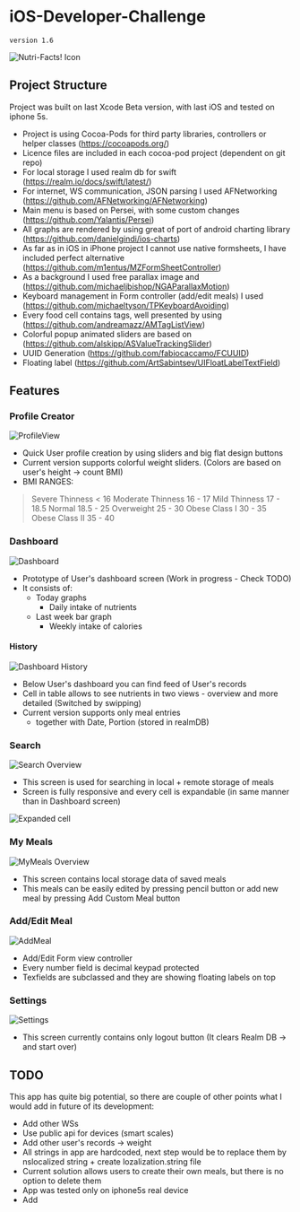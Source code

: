 # iOS-Developer-Challenge

`version 1.6`

![Nutri-Facts! Icon](https://raw.githubusercontent.com/radvansky-tomas/Engineering-Challenge-iOS/master/icon/ios/iTunesArtwork.png "Nutri-Facts!")

## Project Structure

Project was built on last Xcode Beta version, with last iOS and tested on iphone 5s. 

 - Project is using Cocoa-Pods for third party libraries, controllers or helper classes (https://cocoapods.org/)
 - Licence files are included in each cocoa-pod project (dependent on git repo)
 - For local storage I used realm db for swift (https://realm.io/docs/swift/latest/)
 - For internet, WS communication, JSON parsing I used AFNetworking (https://github.com/AFNetworking/AFNetworking)
 - Main menu is based on Persei, with some custom changes (https://github.com/Yalantis/Persei)
 - All graphs are rendered by using great of port of android charting library (https://github.com/danielgindi/ios-charts)
 - As far as in iOS in iPhone project I cannot use native formsheets, I have included perfect alternative (https://github.com/m1entus/MZFormSheetController)
 - As a background I used free parallax image and (https://github.com/michaeljbishop/NGAParallaxMotion)
 - Keyboard management in Form controller (add/edit meals) I used (https://github.com/michaeltyson/TPKeyboardAvoiding)
 - Every food cell contains tags, well presented by using (https://github.com/andreamazz/AMTagListView)
 - Colorful popup animated sliders are based on (https://github.com/alskipp/ASValueTrackingSlider)
 - UUID Generation (https://github.com/fabiocaccamo/FCUUID)
 - Floating label (https://github.com/ArtSabintsev/UIFloatLabelTextField)

## Features

### Profile Creator
![ProfileView](https://raw.githubusercontent.com/radvansky-tomas/Engineering-Challenge-iOS/master/Screenshots/ProfileJPG.jpg)

* Quick User profile creation by using sliders and big flat design buttons
* Current version supports colorful weight sliders. (Colors are based on user's height -> count BMI)
* BMI RANGES:

> Severe Thinness			< 16
Moderate Thinness		16 - 17
Mild Thinness				17 - 18.5
Normal							18.5 - 25
Overweight					25 - 30
Obese Class I				30 - 35
Obese Class II				35 - 40

### Dashboard
![Dashboard](https://raw.githubusercontent.com/radvansky-tomas/Engineering-Challenge-iOS/master/Screenshots/DashboardOverviewJPG.jpg)

 - Prototype of User's dashboard screen (Work in progress - Check TODO)
 - It consists of:
	 - Today graphs
		 - Daily intake of nutrients
	 - Last week bar graph
		 - Weekly intake of calories

#### History
![Dashboard History](https://raw.githubusercontent.com/radvansky-tomas/Engineering-Challenge-iOS/master/Screenshots/DashboardHistoryJPG.jpg)

 - Below User's dashboard you can find feed of User's records
 - Cell in table allows to see nutrients in two views - overview and more detailed (Switched by swipping)
 - Current version supports only meal entries
	 - together with Date, Portion (stored in realmDB)

### Search
![Search Overview](https://raw.githubusercontent.com/radvansky-tomas/Engineering-Challenge-iOS/master/Screenshots/SearchFoodOverviewJPG.jpg)

 - This screen is used for searching in local + remote storage of meals
 - Screen is fully responsive and every cell is expandable (in same manner than in Dashboard screen)

![Expanded cell](https://raw.githubusercontent.com/radvansky-tomas/Engineering-Challenge-iOS/master/Screenshots/SearchFoodJPG.jpg)


### My Meals
![MyMeals Overview](https://raw.githubusercontent.com/radvansky-tomas/Engineering-Challenge-iOS/master/Screenshots/MyMealsJPG.jpg)

 - This screen contains local storage data of saved meals
 - This meals can be easily edited by pressing pencil button or add new meal by pressing Add Custom Meal button

### Add/Edit Meal
![AddMeal](https://raw.githubusercontent.com/radvansky-tomas/Engineering-Challenge-iOS/master/Screenshots/AddNewMealJPG.jpg)

 - Add/Edit Form view controller
 - Every number field is decimal keypad protected
 - Texfields are subclassed and they are showing floating labels on top

### Settings
![Settings](https://raw.githubusercontent.com/radvansky-tomas/Engineering-Challenge-iOS/master/Screenshots/SettingsJPG.jpg)

 - This screen currently contains only logout button (It clears Realm DB -> and start over)

## TODO

This app has quite big potential, so there are couple of other points what I would add in future of its development:

 - Add other WSs
 - Use public api for devices (smart scales)
 - Add other user's records -> weight
 - All strings in app are hardcoded, next step would be to replace them by nslocalized string + create lozalization.string file
 - Current solution allows users to create their own meals, but there is no option to delete them
 - App was tested only on iphone5s real device
 - Add 

